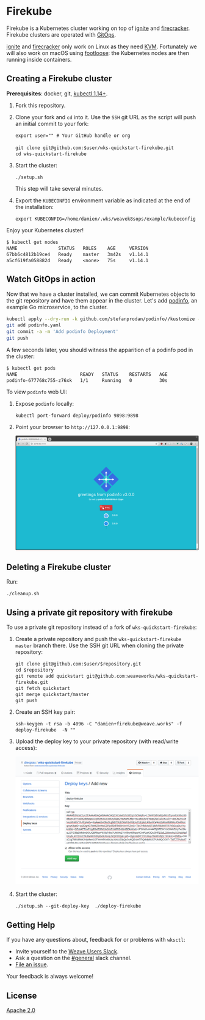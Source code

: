 # Firekube

Firekube is a Kubernetes cluster working on top of [ignite][gh-ignite] and
[firecracker][gh-firecracker]. Firekube clusters are operated with
[GitOps][ww-gitops].

[ignite][gh-ignite] and [firecracker][gh-firecracker] only work on Linux as
they need [KVM][kvm]. Fortunately we will also work on macOS using
[footloose][footloose]: the Kubernetes nodes are then running inside
containers.

## Creating a Firekube cluster

**Prerequisites**: docker, git, [kubectl 1.14+][kubectl].

1. Fork this repository.

1. Clone your fork and `cd` into it. Use the `SSH` git URL as the script will
push an initial commit to your fork:

   ```console
   export user="" # Your GitHub handle or org
   
   git clone git@github.com:$user/wks-quickstart-firekube.git
   cd wks-quickstart-firekube
   ```

1. Start the cluster:

   ```console
   ./setup.sh
   ```

   This step will take several minutes.

1. Export the `KUBECONFIG` environment variable as indicated at the end of the installation:

   ```console
   export KUBECONFIG=/home/damien/.wks/weavek8sops/example/kubeconfig
   ```

Enjoy your Kubernetes cluster!

   ```console
   $ kubectl get nodes
   NAME               STATUS   ROLES    AGE     VERSION
   67bb6c4812b19ce4   Ready    master   3m42s   v1.14.1
   a5cf619fa058882d   Ready    <none>   75s     v1.14.1
   ```

[gh-ignite]: https://github.com/weaveworks/ignite
[gh-firecracker]: https://github.com/firecracker-microvm/firecracker
[footloose]: https://github.com/weaveworks/footloose
[kubectl]: https://v1-14.docs.kubernetes.io/docs/tasks/tools/install-kubectl/
[kvm]: https://en.wikipedia.org/wiki/Kernel-based_Virtual_Machine
[ww-gitops]: https://www.weave.works/technologies/gitops/

## Watch GitOps in action

Now that we have a cluster installed, we can commit Kubernetes objects to the
git repository and have them appear in the cluster. Let's add
[podinfo][podinfo], an example Go microservice, to the cluster.

[podinfo]: https://github.com/stefanprodan/podinfo

```sh
kubectl apply --dry-run -k github.com/stefanprodan/podinfo//kustomize -o yaml > podinfo.yaml
git add podinfo.yaml
git commit -a -m 'Add podinfo Deployment'
git push
```

A few seconds later, you should witness the apparition of a podinfo pod in
the cluster:

```console
$ kubectl get pods
NAME                       READY   STATUS    RESTARTS   AGE
podinfo-677768c755-z76xk   1/1     Running   0          30s
```

To view `podinfo` web UI:

1. Expose `podinfo` locally:

   ```
   kubectl port-forward deploy/podinfo 9898:9898
   ```

1. Point your browser to `http://127.0.0.1:9898`:

   ![podinfo](docs/podinfo.png)

## Deleting a Firekube cluster

Run:

```console
./cleanup.sh
```

## Using a private git repository with firekube

To use a private git repository instead of a fork of `wks-quickstart-firekube`:

1. Create a private repository and push the `wks-quickstart-firekube`
   `master` branch there. Use the SSH git URL when cloning the private
   repository:

   ```
   git clone git@github.com:$user/$repository.git
   cd $repository
   git remote add quickstart git@github.com:weaveworks/wks-quickstart-firekube.git
   git fetch quickstart
   git merge quickstart/master
   git push
   ```

1. Create an SSH key pair:

   ```console
   ssh-keygen -t rsa -b 4096 -C "damien+firekube@weave.works" -f deploy-firekube  -N ""
   ```

1. Upload the deploy key to your private repository (with read/write access):

   ![deploy key upload](docs/deploy-key.png)

1. Start the cluster:

   ```console
   ./setup.sh --git-deploy-key  ./deploy-firekube
   ```

## Getting Help

If you have any questions about, feedback for or problems with `wksctl`:

- Invite yourself to the <a href="https://slack.weave.works/" target="_blank">Weave Users Slack</a>.
- Ask a question on the [#general](https://weave-community.slack.com/messages/general/) slack channel.
- [File an issue](https://github.com/weaveworks/wks-quickstart-firekube/issues/new).

Your feedback is always welcome!

## License

[Apache 2.0](LICENSE)
